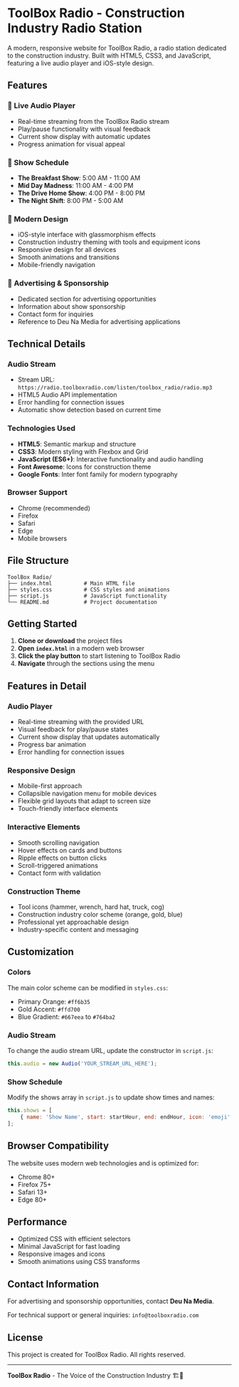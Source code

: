 # ToolBox Radio - Construction Industry Radio Station

A modern, responsive website for ToolBox Radio, a radio station dedicated to the construction industry. Built with HTML5, CSS3, and JavaScript, featuring a live audio player and iOS-style design.

## Features

### 🎵 Live Audio Player
- Real-time streaming from the ToolBox Radio stream
- Play/pause functionality with visual feedback
- Current show display with automatic updates
- Progress animation for visual appeal

### 📅 Show Schedule
- **The Breakfast Show**: 5:00 AM - 11:00 AM
- **Mid Day Madness**: 11:00 AM - 4:00 PM  
- **The Drive Home Show**: 4:00 PM - 8:00 PM
- **The Night Shift**: 8:00 PM - 5:00 AM

### 🎨 Modern Design
- iOS-style interface with glassmorphism effects
- Construction industry theming with tools and equipment icons
- Responsive design for all devices
- Smooth animations and transitions
- Mobile-friendly navigation

### 📢 Advertising & Sponsorship
- Dedicated section for advertising opportunities
- Information about show sponsorship
- Contact form for inquiries
- Reference to Deu Na Media for advertising applications

## Technical Details

### Audio Stream
- Stream URL: `https://radio.toolboxradio.com/listen/toolbox_radio/radio.mp3`
- HTML5 Audio API implementation
- Error handling for connection issues
- Automatic show detection based on current time

### Technologies Used
- **HTML5**: Semantic markup and structure
- **CSS3**: Modern styling with Flexbox and Grid
- **JavaScript (ES6+)**: Interactive functionality and audio handling
- **Font Awesome**: Icons for construction theme
- **Google Fonts**: Inter font family for modern typography

### Browser Support
- Chrome (recommended)
- Firefox
- Safari
- Edge
- Mobile browsers

## File Structure

```
ToolBox Radio/
├── index.html          # Main HTML file
├── styles.css          # CSS styles and animations
├── script.js           # JavaScript functionality
└── README.md           # Project documentation
```

## Getting Started

1. **Clone or download** the project files
2. **Open `index.html`** in a modern web browser
3. **Click the play button** to start listening to ToolBox Radio
4. **Navigate** through the sections using the menu

## Features in Detail

### Audio Player
- Real-time streaming with the provided URL
- Visual feedback for play/pause states
- Current show display that updates automatically
- Progress bar animation
- Error handling for connection issues

### Responsive Design
- Mobile-first approach
- Collapsible navigation menu for mobile devices
- Flexible grid layouts that adapt to screen size
- Touch-friendly interface elements

### Interactive Elements
- Smooth scrolling navigation
- Hover effects on cards and buttons
- Ripple effects on button clicks
- Scroll-triggered animations
- Contact form with validation

### Construction Theme
- Tool icons (hammer, wrench, hard hat, truck, cog)
- Construction industry color scheme (orange, gold, blue)
- Professional yet approachable design
- Industry-specific content and messaging

## Customization

### Colors
The main color scheme can be modified in `styles.css`:
- Primary Orange: `#ff6b35`
- Gold Accent: `#ffd700`
- Blue Gradient: `#667eea` to `#764ba2`

### Audio Stream
To change the audio stream URL, update the constructor in `script.js`:
```javascript
this.audio = new Audio('YOUR_STREAM_URL_HERE');
```

### Show Schedule
Modify the shows array in `script.js` to update show times and names:
```javascript
this.shows = [
    { name: 'Show Name', start: startHour, end: endHour, icon: 'emoji' }
];
```

## Browser Compatibility

The website uses modern web technologies and is optimized for:
- Chrome 80+
- Firefox 75+
- Safari 13+
- Edge 80+

## Performance

- Optimized CSS with efficient selectors
- Minimal JavaScript for fast loading
- Responsive images and icons
- Smooth animations using CSS transforms

## Contact Information

For advertising and sponsorship opportunities, contact **Deu Na Media**.

For technical support or general inquiries: `info@toolboxradio.com`

## License

This project is created for ToolBox Radio. All rights reserved.

---

**ToolBox Radio** - The Voice of the Construction Industry 🏗️🎵 